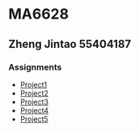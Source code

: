 # MA6628
## Zheng Jintao 55404187
### Assignments

* [Project1](https://github.com/vanvae/MA6628/blob/master/Assignments_Prj01.ipynb "Twin Primes")  
* [Project2](https://github.com/vanvae/MA6628/blob/master/Assignments_Prj02.ipynb "BSM asian option value")
* [Project3]()
* [Project4](https://github.com/vanvae/MA6628/blob/master/Assignments_Prj04.ipynb "BSM implied volatility")
* [Project5](https://github.com/vanvae/MA6628/blob/master/Assignments_Prj05.ipynb "Euler Method")
